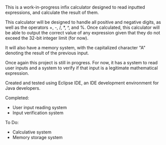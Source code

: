 This is a work-in-progress infix calculator designed to read inputted expressions, and calculate the result of them.

This calculator will be designed to handle all positive and negative digits, as well as the operators +, -, /, *, ^, and %. Once 
calculated, this calculator will be able to output the correct value of any expression given that they do not exceed the 32-bit integer limit (for now).

It will also have a memory system, with the capitalized character "A" denoting the result of the previous input.

Once again this project is still in progress. For now, it has a system to read user inputs and a system to verify if that input is a legitimate mathematical 
expression.

Created and tested using Eclipse IDE, an IDE development environment for Java developers.

Completed:
- User input reading system
- Input verification system

To Do:
- Calculative system
- Memory storage system

